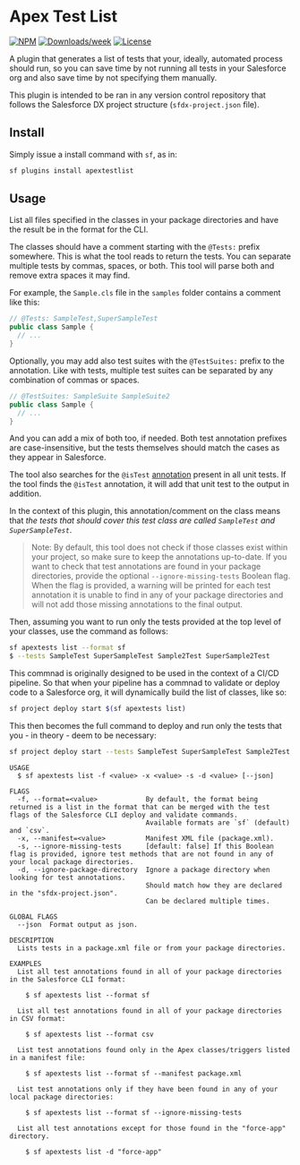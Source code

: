 # Apex Test List

[![NPM](https://img.shields.io/npm/v/apextestlist.svg?label=apextestlist)](https://www.npmjs.com/package/apextestlist) [![Downloads/week](https://img.shields.io/npm/dw/apextestlist.svg)](https://npmjs.org/package/apextestlist) [![License](https://img.shields.io/badge/License-BSD%203--Clause-brightgreen.svg)](https://raw.githubusercontent.com/salesforcecli/apextestlist/main/LICENSE.txt)

A plugin that generates a list of tests that your, ideally, automated process should run, so you can save time by not running all tests in your Salesforce org and also save time by not specifying them manually.

This plugin is intended to be ran in any version control repository that follows the Salesforce DX project structure (`sfdx-project.json` file).

## Install

Simply issue a install command with `sf`, as in:

```bash
sf plugins install apextestlist
```

## Usage

List all files specified in the classes in your package directories and have the result be in the format for the CLI.

The classes should have a comment starting with the `@Tests:` prefix somewhere. This is what the tool reads to return the tests. You can separate multiple tests by commas, spaces, or both. This tool will parse both and remove extra spaces it may find.

For example, the `Sample.cls` file in the `samples` folder contains a comment like this:

```java
// @Tests: SampleTest,SuperSampleTest
public class Sample {
  // ...
}
```

Optionally, you may add also test suites with the `@TestSuites:` prefix to the annotation. Like with tests, multiple test suites can be separated by any combination of commas or spaces.

```java
// @TestSuites: SampleSuite SampleSuite2
public class Sample {
  // ...
}
```

And you can add a mix of both too, if needed. Both test annotation prefixes are case-insensitive, but the tests themselves should match the cases as they appear in Salesforce.

The tool also searches for the `@isTest` [annotation](https://developer.salesforce.com/docs/atlas.en-us.apexcode.meta/apexcode/apex_classes_annotation_isTest.htm) present in all unit tests. If the tool finds the `@isTest` annotation, it will add that unit test to the output in addition.

In the context of this plugin, this annotation/comment on the class means that _the tests that should cover this test class are called `SampleTest` and `SuperSampleTest`_.

> Note: By default, this tool does not check if those classes exist within your project, so make sure to keep the annotations up-to-date. If you want to check that test annotations are found in your package directories, provide the optional `--ignore-missing-tests` Boolean flag. When the flag is provided, a warning will be printed for each test annotation it is unable to find in any of your package directories and will not add those missing annotations to the final output.

Then, assuming you want to run only the tests provided at the top level of your classes, use the command as follows:

```sh
sf apextests list --format sf
$ --tests SampleTest SuperSampleTest Sample2Test SuperSample2Test
```

This commnad is originally designed to be used in the context of a CI/CD pipeline. So that when your pipeline has a commnad to validate or deploy code to a Salesforce org, it will dynamically build the list of classes, like so:

```sh
sf project deploy start $(sf apextests list)
```

This then becomes the full command to deploy and run only the tests that you - in theory - deem to be necessary:

```sh
sf project deploy start --tests SampleTest SuperSampleTest Sample2Test SuperSample2Test SampleTriggerTest
```

```
USAGE
  $ sf apextests list -f <value> -x <value> -s -d <value> [--json]

FLAGS
  -f, --format=<value>            By default, the format being returned is a list in the format that can be merged with the test flags of the Salesforce CLI deploy and validate commands.
                                  Available formats are `sf` (default) and `csv`.
  -x, --manifest=<value>          Manifest XML file (package.xml).
  -s, --ignore-missing-tests      [default: false] If this Boolean flag is provided, ignore test methods that are not found in any of your local package directories.
  -d, --ignore-package-directory  Ignore a package directory when looking for test annotations.
                                  Should match how they are declared in the "sfdx-project.json".
                                  Can be declared multiple times.

GLOBAL FLAGS
  --json  Format output as json.

DESCRIPTION
  Lists tests in a package.xml file or from your package directories.

EXAMPLES
  List all test annotations found in all of your package directories in the Salesforce CLI format:

    $ sf apextests list --format sf

  List all test annotations found in all of your package directories in CSV format:

    $ sf apextests list --format csv

  List test annotations found only in the Apex classes/triggers listed in a manifest file:

    $ sf apextests list --format sf --manifest package.xml

  List test annotations only if they have been found in any of your local package directories:

    $ sf apextests list --format sf --ignore-missing-tests

  List all test annotations except for those found in the "force-app" directory.

    $ sf apextests list -d "force-app"

```
